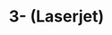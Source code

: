 ---
ee_id_thing: na
site: na
type: na
inv_num: 2022-046
add_credit:
url: 2022-046
title: 3- (Laserjet)
year: '2022'
display_year: '2022'
medium: Ricoh IM C3000 on Xerox 500172 Premium Transparencies in A4
dims: 30 x 21 cm
pitch:
ps:
live_url:
youtube:
related_code:
imgs: 3-edition-2022-046-web-ih--nP4A.jpg
subheading:
download:
commission:
related:
layout: things-i-made
---